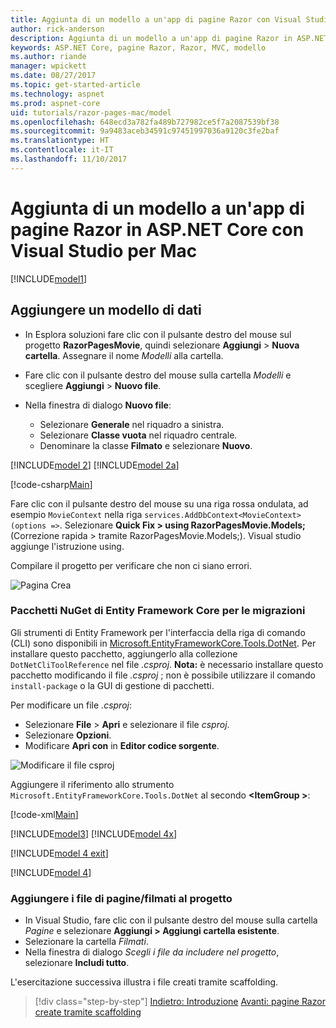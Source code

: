 ```yaml
---
title: Aggiunta di un modello a un'app di pagine Razor con Visual Studio per Mac
author: rick-anderson
description: Aggiunta di un modello a un'app di pagine Razor in ASP.NET Core con Visual Studio per Mac
keywords: ASP.NET Core, pagine Razor, Razor, MVC, modello
ms.author: riande
manager: wpickett
ms.date: 08/27/2017
ms.topic: get-started-article
ms.technology: aspnet
ms.prod: aspnet-core
uid: tutorials/razor-pages-mac/model
ms.openlocfilehash: 648ecd3a782fa489b727982ce5f7a2087539bf38
ms.sourcegitcommit: 9a9483aceb34591c97451997036a9120c3fe2baf
ms.translationtype: HT
ms.contentlocale: it-IT
ms.lasthandoff: 11/10/2017
---
```

# <a name="adding-a-model-to-a-razor-pages-app-in-aspnet-core-with-visual-studio-for-mac"></a>Aggiunta di un modello a un'app di pagine Razor in ASP.NET Core con Visual Studio per Mac

[!INCLUDE[model1](../../includes/RP/model1.md)]

## <a name="add-a-data-model"></a>Aggiungere un modello di dati

* In Esplora soluzioni fare clic con il pulsante destro del mouse sul progetto **RazorPagesMovie**, quindi selezionare **Aggiungi** > **Nuova cartella**. Assegnare il nome *Modelli* alla cartella.
* Fare clic con il pulsante destro del mouse sulla cartella *Modelli* e scegliere **Aggiungi** > **Nuovo file**.
* Nella finestra di dialogo **Nuovo file**:

  * Selezionare **Generale** nel riquadro a sinistra.
  * Selezionare **Classe vuota** nel riquadro centrale.
  * Denominare la classe **Filmato** e selezionare **Nuovo**.

[!INCLUDE[model 2](../../includes/RP/model2.md)]
[!INCLUDE[model 2a](../../includes/RP/model2a.md)]

[!code-csharp[Main](../../tutorials/razor-pages/razor-pages-start/sample/RazorPagesMovie/Startup.cs?name=snippet_ConfigureServices2&highlight=3-6)]

Fare clic con il pulsante destro del mouse su una riga rossa ondulata, ad esempio `MovieContext` nella riga `services.AddDbContext<MovieContext>(options =>`. Selezionare **Quick Fix > using RazorPagesMovie.Models;** (Correzione rapida > tramite RazorPagesMovie.Models;). Visual studio aggiunge l'istruzione using.

Compilare il progetto per verificare che non ci siano errori.

![Pagina Crea](model/red.png)

### <a name="entity-framework-core-nuget-packages-for-migrations"></a>Pacchetti NuGet di Entity Framework Core per le migrazioni

Gli strumenti di Entity Framework per l'interfaccia della riga di comando (CLI) sono disponibili in [Microsoft.EntityFrameworkCore.Tools.DotNet](https://www.nuget.org/packages/Microsoft.EntityFrameworkCore.Tools.DotNet). Per installare questo pacchetto, aggiungerlo alla collezione `DotNetCliToolReference` nel file *.csproj*. **Nota:** è necessario installare questo pacchetto modificando il file *.csproj* ; non è possibile utilizzare il comando `install-package` o la GUI di gestione di pacchetti.

Per modificare un file *.csproj*:

* Selezionare **File** > **Apri** e selezionare il file *csproj*.
* Selezionare **Opzioni**.
* Modificare **Apri con** in **Editor codice sorgente**.

![Modificare il file csproj](model/csproj.png)

Aggiungere il riferimento allo strumento `Microsoft.EntityFrameworkCore.Tools.DotNet` al secondo **\<ItemGroup >**:

[!code-xml[Main](../../tutorials/razor-pages/razor-pages-start/snapshot_cli_sample/RazorPagesMovie/RazorPagesMovie.cli.csproj?range=12-16&highlight=4)]

[!INCLUDE[model3](../../includes/RP/model3.md)]
[!INCLUDE[model 4x](../../includes/RP/model4x.md)]

[!INCLUDE[model 4 exit](../../includes/RP/model4exit.md)]

[!INCLUDE[model 4](../../includes/RP/model4.md)]

### <a name="add-the-pagesmovies-files-to-the-project"></a>Aggiungere i file di pagine/filmati al progetto

* In Visual Studio, fare clic con il pulsante destro del mouse sulla cartella *Pagine* e selezionare **Aggiungi > Aggiungi cartella esistente**.
* Selezionare la cartella *Filmati*.
* Nella finestra di dialogo *Scegli i file da includere nel progetto*, selezionare **Includi tutto**.

L'esercitazione successiva illustra i file creati tramite scaffolding.

>[!div class="step-by-step"]
[Indietro: Introduzione](xref:tutorials/razor-pages-mac/razor-pages-start)
[Avanti: pagine Razor create tramite scaffolding](xref:tutorials/razor-pages/page)
